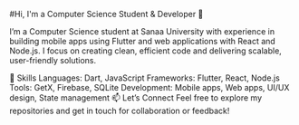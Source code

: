 #Hi, I'm a Computer Science Student & Developer 👋

I’m a Computer Science student at Sanaa University with experience in building mobile apps using Flutter and web applications with React and Node.js. I focus on creating clean, efficient code and delivering scalable, user-friendly solutions.

🔧 Skills
Languages: Dart, JavaScript
Frameworks: Flutter, React, Node.js
Tools: GetX, Firebase, SQLite
Development: Mobile apps, Web apps, UI/UX design, State management
📫 Let’s Connect
Feel free to explore my repositories and get in touch for collaboration or feedback!
